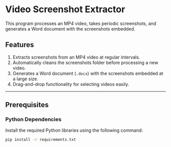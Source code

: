 # Video Screenshot Extractor

This program processes an MP4 video, takes periodic screenshots, and generates a Word document with the screenshots embedded.

## Features
1. Extracts screenshots from an MP4 video at regular intervals.
2. Automatically cleans the screenshots folder before processing a new video.
3. Generates a Word document (`.docx`) with the screenshots embedded at a large size.
4. Drag-and-drop functionality for selecting videos easily.

---

## Prerequisites

### Python Dependencies
Install the required Python libraries using the following command:

```bash
pip install -r requirements.txt

